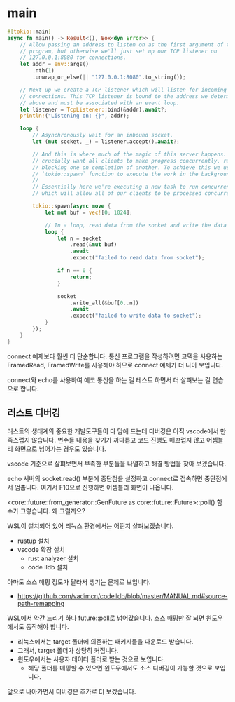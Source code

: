 # main

```rust
#[tokio::main]
async fn main() -> Result<(), Box<dyn Error>> {
    // Allow passing an address to listen on as the first argument of this
    // program, but otherwise we'll just set up our TCP listener on
    // 127.0.0.1:8080 for connections.
    let addr = env::args()
        .nth(1)
        .unwrap_or_else(|| "127.0.0.1:8080".to_string());

    // Next up we create a TCP listener which will listen for incoming
    // connections. This TCP listener is bound to the address we determined
    // above and must be associated with an event loop.
    let listener = TcpListener::bind(&addr).await?;
    println!("Listening on: {}", addr);

    loop {
        // Asynchronously wait for an inbound socket.
        let (mut socket, _) = listener.accept().await?;

        // And this is where much of the magic of this server happens. We
        // crucially want all clients to make progress concurrently, rather than
        // blocking one on completion of another. To achieve this we use the
        // `tokio::spawn` function to execute the work in the background.
        //
        // Essentially here we're executing a new task to run concurrently,
        // which will allow all of our clients to be processed concurrently.

        tokio::spawn(async move {
            let mut buf = vec![0; 1024];

            // In a loop, read data from the socket and write the data back.
            loop {
                let n = socket
                    .read(&mut buf)
                    .await
                    .expect("failed to read data from socket");

                if n == 0 {
                    return;
                }

                socket
                    .write_all(&buf[0..n])
                    .await
                    .expect("failed to write data to socket");
            }
        });
    }
}
```

connect 예제보다 훨씬 더 단순합니다. 통신 프로그램을 작성하려면 코덱을 사용하는 FramedRead, 
FramedWrite를 사용해야 하므로 connect 예제가 더 나아 보입니다. 

connect와 echo를 사용하여 에코 통신을 하는 걸 테스트 하면서 더 살펴보는 걸 
연습으로 합니다. 

## 러스트 디버깅 

러스트의 생태계의 중요한 개발도구들이 다 맘에 드는데 디버깅은 아직 vscode에서 만족스럽지 
않습니다. 변수들 내용을 찾기가 까다롭고 코드 진행도 매끄럽지 않고 어셈블리 화면으로 
넘어가는 경우도 있습니다. 

vscode 기준으로 살펴보면서 부족한 부분들을 나열하고 해결 방법을 찾아 보겠습니다. 

echo 서버의 socket.read() 부분에 중단점을 설정하고 connect로 접속하면 중단점에서 
멈춥니다. 여기서 F10으로 진행하면 어셈블리 화면이 나옵니다. 

<core::future::from_generator::GenFuture<T> as core::future::Future>::poll() 함수가 
그렇습니다. 왜 그럴까요?

WSL이 설치되어 있어 리눅스 환경에서는 어떤지 살펴보겠습니다. 

- rustup 설치 
- vscode 확장 설치
  - rust analyzer 설치 
  - code lldb 설치

아마도 소스 매핑 정도가 달라서 생기는 문제로 보입니다. 
- https://github.com/vadimcn/codelldb/blob/master/MANUAL.md#source-path-remapping

WSL에서 약간 느리기 하나 future::poll로 넘어갔습니다. 소스 매핑만 잘 되면 
윈도우에서도 동작해야 합니다.
- 리눅스에서는 target 폴더에 의존하는 패키지들을 다운로드 받습니다. 
- 그래서, target 폴더가 상당히 커집니다. 
- 윈도우에서는 사용자 데이터 폴더로 받는 것으로 보입니다. 
  - 해당 폴더를 매핑할 수 있으면 윈도우에서도 소스 디버깅이 가능할 것으로 보입니다. 

앞으로 나아가면서 디버깅은 추가로 더 보겠습니다. 
